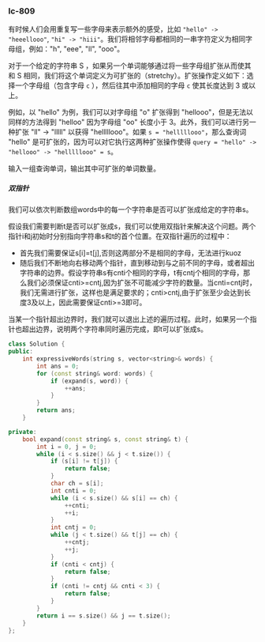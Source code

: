 ### lc-809

有时候人们会用重复写一些字母来表示额外的感受，比如 `"hello" -> "heeellooo"`, `"hi" -> "hiii"`。我们将相邻字母都相同的一串字符定义为相同字母组，例如："h", "eee", "ll", "ooo"。

对于一个给定的字符串 S ，如果另一个单词能够通过将一些字母组扩张从而使其和 S 相同，我们将这个单词定义为可扩张的（stretchy）。扩张操作定义如下：选择一个字母组（包含字母 `c` ），然后往其中添加相同的字母 `c` 使其长度达到 3 或以上。

例如，以 "hello" 为例，我们可以对字母组 "o" 扩张得到 "hellooo"，但是无法以同样的方法得到 "helloo" 因为字母组 "oo" 长度小于 3。此外，我们可以进行另一种扩张 "ll" -> "lllll" 以获得 "helllllooo"。如果 `s = "helllllooo"`，那么查询词 "hello" 是可扩张的，因为可以对它执行这两种扩张操作使得 `query = "hello" -> "hellooo" -> "helllllooo" = s`。

输入一组查询单词，输出其中可扩张的单词数量。



##### 双指针

我们可以依次判断数组words中的每一个字符串是否可以扩张成给定的字符串s。

假设我们需要判断t是否可以扩张成s，我们可以使用双指针来解决这个问题。两个指针i和j初始时分别指向字符串s和t的首个位置。在双指针遍历的过程中：

- 首先我们需要保证s[i]=t[j],否则这两部分不是相同的字母，无法进行kuoz
- 随后我们不断地向右移动两个指针，直到移动到与之前不同的字母，或者超出字符串的边界。假设字符串s有cnti个相同的字母，t有cntj个相同的字母，那么我们必须保证cnti>=cntj,因为扩张不可能减少字符的数量。当cnti=cntj时，我们无需进行扩张，这样也是满足要求的；cnti>cntj,由于扩张至少会达到长度3及以上，因此需要保证cnti>=3即可。

当某一个指针超出边界时，我们就可以退出上述的遍历过程。此时，如果另一个指针也超出边界，说明两个字符串同时遍历完成，即t可以扩张成s。



```c++
class Solution {
public:
    int expressiveWords(string s, vector<string>& words) {
        int ans = 0;
        for (const string& word: words) {
            if (expand(s, word)) {
                ++ans;
            }
        }
        return ans;
    }

private:
    bool expand(const string& s, const string& t) {
        int i = 0, j = 0;
        while (i < s.size() && j < t.size()) {
            if (s[i] != t[j]) {
                return false;
            }
            char ch = s[i];
            int cnti = 0;
            while (i < s.size() && s[i] == ch) {
                ++cnti;
                ++i;
            }
            int cntj = 0;
            while (j < t.size() && t[j] == ch) {
                ++cntj;
                ++j;
            }
            if (cnti < cntj) {
                return false;
            }
            if (cnti != cntj && cnti < 3) {
                return false;
            }
        }
        return i == s.size() && j == t.size();
    }
};

```

